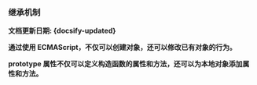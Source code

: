 ### 继承机制 <!-- {docsify-ignore} -->

**文档更新日期: {docsify-updated}**



**通过使用 ECMAScript，不仅可以创建对象，还可以修改已有对象的行为。**

**prototype 属性不仅可以定义构造函数的属性和方法，还可以为本地对象添加属性和方法。**



